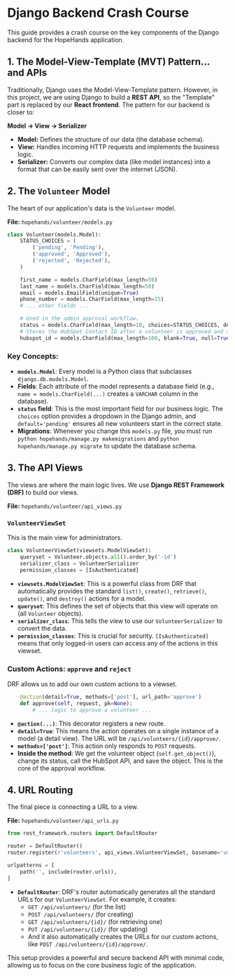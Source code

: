 # Django Backend Crash Course

This guide provides a crash course on the key components of the Django backend for the HopeHands application.

## 1. The Model-View-Template (MVT) Pattern... and APIs

Traditionally, Django uses the Model-View-Template pattern. However, in this project, we are using Django to build a **REST API**, so the "Template" part is replaced by our **React frontend**. The pattern for our backend is closer to:

**Model -> View -> Serializer**

-   **Model:** Defines the structure of our data (the database schema).
-   **View:** Handles incoming HTTP requests and implements the business logic.
-   **Serializer:** Converts our complex data (like model instances) into a format that can be easily sent over the internet (JSON).

## 2. The `Volunteer` Model

The heart of our application's data is the `Volunteer` model.

**File:** `hopehands/volunteer/models.py`

```python
class Volunteer(models.Model):
    STATUS_CHOICES = (
        ('pending', 'Pending'),
        ('approved', 'Approved'),
        ('rejected', 'Rejected'),
    )

    first_name = models.CharField(max_length=50)
    last_name = models.CharField(max_length=50)
    email = models.EmailField(unique=True)
    phone_number = models.CharField(max_length=15)
    # ... other fields ...

    # Used in the admin approval workflow.
    status = models.CharField(max_length=10, choices=STATUS_CHOICES, default='pending')
    # Stores the HubSpot Contact ID after a volunteer is approved and synced.
    hubspot_id = models.CharField(max_length=100, blank=True, null=True, unique=True)
```

### Key Concepts:

-   **`models.Model`**: Every model is a Python class that subclasses `django.db.models.Model`.
-   **Fields**: Each attribute of the model represents a database field (e.g., `name = models.CharField(...)` creates a `VARCHAR` column in the database).
-   **`status` field**: This is the most important field for our business logic. The `choices` option provides a dropdown in the Django admin, and `default='pending'` ensures all new volunteers start in the correct state.
-   **Migrations**: Whenever you change this `models.py` file, you must run `python hopehands/manage.py makemigrations` and `python hopehands/manage.py migrate` to update the database schema.

## 3. The API Views

The views are where the main logic lives. We use **Django REST Framework (DRF)** to build our views.

**File:** `hopehands/volunteer/api_views.py`

### `VolunteerViewSet`

This is the main view for administrators.

```python
class VolunteerViewSet(viewsets.ModelViewSet):
    queryset = Volunteer.objects.all().order_by('-id')
    serializer_class = VolunteerSerializer
    permission_classes = [IsAuthenticated]
```

-   **`viewsets.ModelViewSet`**: This is a powerful class from DRF that automatically provides the standard `list()`, `create()`, `retrieve()`, `update()`, and `destroy()` actions for a model.
-   **`queryset`**: This defines the set of objects that this view will operate on (all `Volunteer` objects).
-   **`serializer_class`**: This tells the view to use our `VolunteerSerializer` to convert the data.
-   **`permission_classes`**: This is crucial for security. `[IsAuthenticated]` means that only logged-in users can access any of the actions in this viewset.

### Custom Actions: `approve` and `reject`

DRF allows us to add our own custom actions to a viewset.

```python
    @action(detail=True, methods=['post'], url_path='approve')
    def approve(self, request, pk=None):
        # ... logic to approve a volunteer ...
```

-   **`@action(...)`**: This decorator registers a new route.
-   **`detail=True`**: This means the action operates on a single instance of a model (a detail view). The URL will be `/api/volunteers/{id}/approve/`.
-   **`methods=['post']`**: This action only responds to `POST` requests.
-   **Inside the method**: We get the volunteer object (`self.get_object()`), change its status, call the HubSpot API, and save the object. This is the core of the approval workflow.

## 4. URL Routing

The final piece is connecting a URL to a view.

**File:** `hopehands/volunteer/api_urls.py`

```python
from rest_framework.routers import DefaultRouter

router = DefaultRouter()
router.register(r'volunteers', api_views.VolunteerViewSet, basename='volunteer')

urlpatterns = [
    path('', include(router.urls)),
]
```

-   **`DefaultRouter`**: DRF's router automatically generates all the standard URLs for our `VolunteerViewSet`. For example, it creates:
    -   `GET /api/volunteers/` (for the list)
    -   `POST /api/volunteers/` (for creating)
    -   `GET /api/volunteers/{id}/` (for retrieving one)
    -   `PUT /api/volunteers/{id}/` (for updating)
    -   And it also automatically creates the URLs for our custom actions, like `POST /api/volunteers/{id}/approve/`.

This setup provides a powerful and secure backend API with minimal code, allowing us to focus on the core business logic of the application.
